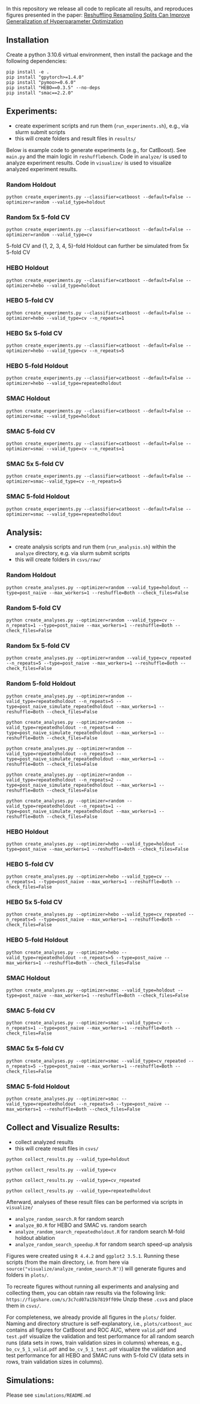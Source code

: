 In this repository we release all code to replicate all results, and reproduces figures presented in the paper: [Reshuffling Resampling Splits Can Improve Generalization of Hyperparameter Optimization](https://arxiv.org/abs/2405.15393)

## Installation

Create a python 3.10.6 virtual environment, then install the package and the following dependencies:

```
pip install -e .
pip install "gpytorch>=1.4.0"
pip install "pymoo>=0.6.0"
pip install "HEBO==0.3.5" --no-deps
pip install "smac==2.2.0"
```

## Experiments:

* create experiment scripts and run them (`run_experiments.sh`), e.g., via slurm submit scripts
* this will create folders and result files in `results/`

Below is example code to generate experiments (e.g., for CatBoost).
See `main.py` and the main logic in `reshufflebench`.
Code in `analyze/` is used to analyze experiment results.
Code in `visualize/` is used to visualize analyzed experiment results.

### Random Holdout

`python create_experiments.py --classifier=catboost --default=False --optimizer=random --valid_type=holdout`

### Random 5x 5-fold CV

`python create_experiments.py --classifier=catboost --default=False --optimizer=random --valid_type=cv`

5-fold CV and {1, 2, 3, 4, 5}-fold Holdout can further be simulated from 5x 5-fold CV

### HEBO Holdout

`python create_experiments.py --classifier=catboost --default=False --optimizer=hebo --valid_type=holdout`

### HEBO 5-fold CV

`python create_experiments.py --classifier=catboost --default=False --optimizer=hebo --valid_type=cv --n_repeats=1`

### HEBO 5x 5-fold CV

`python create_experiments.py --classifier=catboost --default=False --optimizer=hebo --valid_type=cv --n_repeats=5`

### HEBO 5-fold Holdout

`python create_experiments.py --classifier=catboost --default=False --optimizer=hebo --valid_type=repeatedholdout`

### SMAC Holdout

`python create_experiments.py --classifier=catboost --default=False --optimizer=smac --valid_type=holdout`

### SMAC 5-fold CV

`python create_experiments.py --classifier=catboost --default=False --optimizer=smac --valid_type=cv --n_repeats=1`

### SMAC 5x 5-fold CV

`python create_experiments.py --classifier=catboost --default=False --optimizer=smac--valid_type=cv --n_repeats=5`

### SMAC 5-fold Holdout

`python create_experiments.py --classifier=catboost --default=False --optimizer=smac --valid_type=repeatedholdout`

## Analysis:

* create analysis scripts and run them (`run_analysis.sh`) within the `analyze` directory, e.g. via slurm submit scripts
* this will create folders in `csvs/raw/`

### Random Holdout

`python create_analyses.py --optimizer=random --valid_type=holdout --type=post_naive --max_workers=1 --reshuffle=Both --check_files=False`

### Random 5-fold CV

`python create_analyses.py --optimizer=random --valid_type=cv --n_repeats=1 --type=post_naive --max_workers=1 --reshuffle=Both --check_files=False`

### Random 5x 5-fold CV

`python create_analyses.py --optimizer=random --valid_type=cv_repeated --n_repeats=5 --type=post_naive --max_workers=1 --reshuffle=Both --check_files=False`

### Random 5-fold Holdout

`python create_analyses.py --optimizer=random --valid_type=repeatedholdout --n_repeats=5 --type=post_naive_simulate_repeatedholdout --max_workers=1 --reshuffle=Both --check_files=False`

`python create_analyses.py --optimizer=random --valid_type=repeatedholdout --n_repeats=4 --type=post_naive_simulate_repeatedholdout --max_workers=1 --reshuffle=Both --check_files=False`

`python create_analyses.py --optimizer=random --valid_type=repeatedholdout --n_repeats=3 --type=post_naive_simulate_repeatedholdout --max_workers=1 --reshuffle=Both --check_files=False`

`python create_analyses.py --optimizer=random --valid_type=repeatedholdout --n_repeats=2 --type=post_naive_simulate_repeatedholdout --max_workers=1 --reshuffle=Both --check_files=False`

`python create_analyses.py --optimizer=random --valid_type=repeatedholdout --n_repeats=1 --type=post_naive_simulate_repeatedholdout --max_workers=1 --reshuffle=Both --check_files=False`

### HEBO Holdout

`python create_analyses.py --optimizer=hebo --valid_type=holdout --type=post_naive --max_workers=1 --reshuffle=Both --check_files=False`

### HEBO 5-fold CV

`python create_analyses.py --optimizer=hebo --valid_type=cv --n_repeats=1 --type=post_naive --max_workers=1 --reshuffle=Both --check_files=False`

### HEBO 5x 5-fold CV

`python create_analyses.py --optimizer=hebo --valid_type=cv_repeated --n_repeats=5 --type=post_naive --max_workers=1 --reshuffle=Both --check_files=False`

### HEBO 5-fold Holdout

`python create_analyses.py --optimizer=hebo --valid_type=repeatedholdout --n_repeats=5 --type=post_naive --max_workers=1 --reshuffle=Both --check_files=False`

### SMAC Holdout

`python create_analyses.py --optimizer=smac --valid_type=holdout --type=post_naive --max_workers=1 --reshuffle=Both --check_files=False`

### SMAC 5-fold CV

`python create_analyses.py --optimizer=smac --valid_type=cv --n_repeats=1 --type=post_naive --max_workers=1 --reshuffle=Both --check_files=False`

### SMAC 5x 5-fold CV

`python create_analyses.py --optimizer=smac --valid_type=cv_repeated --n_repeats=5 --type=post_naive --max_workers=1 --reshuffle=Both --check_files=False`

### SMAC 5-fold Holdout

`python create_analyses.py --optimizer=smac --valid_type=repeatedholdout --n_repeats=5 --type=post_naive --max_workers=1 --reshuffle=Both --check_files=False`

## Collect and Visualize Results:

* collect analyzed results
* this will create result files in `csvs/`

`python collect_results.py --valid_type=holdout`

`python collect_results.py --valid_type=cv`

`python collect_results.py --valid_type=cv_repeated`

`python collect_results.py --valid_type=repeatedholdout`

Afterward, analyses of these result files can be performed via scripts in `visualize/`
* `analyze_random_search.R` for random search
* `analyze_BO.R` for HEBO and SMAC vs. random search
* `analyze_random_search_repeatedholdout.R` for random search M-fold holdout ablation
* `analyze_random_search_speedup.R` for random search speed-up analysis

Figures were created using `R 4.4.2` and `ggplot2 3.5.1`.
Running these scripts (from the main directory, i.e. from here via `source("visualize/analyze_random_search.R")`) will generate figures and folders in `plots/`.

To recreate figures without running all experiments and analysing and collecting them, you can obtain raw results via the following link: 
`https://figshare.com/s/3c7cd07a15b7819ff09e`
Unzip these `.csv`s and place them in `csvs/`.

For completeness, we already provide all figures in the `plots/` folder.
Naming and directory structure is self-explanatory, i.e., `plots/catboost_auc` contains all figures for CatBoost and ROC AUC, where `valid.pdf` and `test.pdf` visualize the validation and test performance for all random search runs (data sets in rows, train validation sizes in columns)
whereas, e.g., `bo_cv_5_1_valid.pdf` and `bo_cv_5_1_test.pdf` visualize the validation and test performance for all HEBO and SMAC runs with 5-fold CV (data sets in rows, train validation sizes in columns).

## Simulations:

Please see `simulations/README.md`
